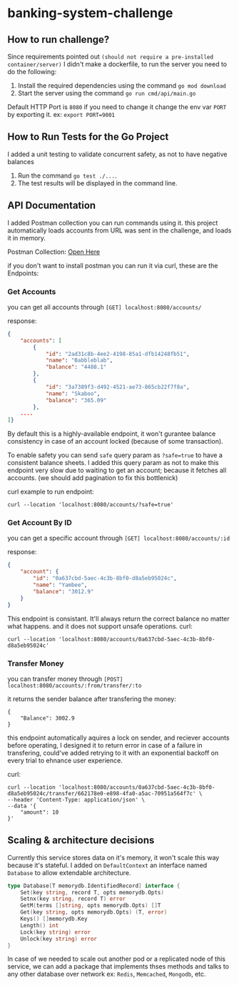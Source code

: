 # banking-system-challenge

## How to run challenge?

Since requirements pointed out `(should not require a pre-installed container/server)` I didn't make a dockerfile, to run the server you need to do the following:

1. Install the required dependencies using the command `go mod download`
2. Start the server using the command `go run cmd/api/main.go`

Default HTTP Port is `8080` if you need to change it change the env var `PORT` by exporting it. ex: `export PORT=9001`

## How to Run Tests for the Go Project

I added a unit testing to validate concurrent safety, as not to have negative balances

1. Run the command `go test ./...`.
2. The test results will be displayed in the command line.

## API Documentation

I added Postman collection you can run commands using it. this project automatically loads accounts from URL was sent in the challenge, and loads it in memory.

Postman Collection: [Open Here](https://api.postman.com/collections/21649836-2405c68d-a986-40ce-9aa6-8183f4fb05e5?access_key=PMAT-01HDHPZ5FAY87DRRC6V04SS81A)

if you don't want to install postman you can run it via curl, these are the Endpoints:

### Get Accounts

you can get all accounts through `[GET] localhost:8080/accounts/`

response:

```json
{
    "accounts": [
        {
            "id": "2ad31c8b-4ee2-4198-85a1-dfb14248fb51",
            "name": "Babbleblab",
            "balance": "4488.1"
        },
        {
            "id": "3a7389f3-d492-4521-ae73-865cb22f7f8a",
            "name": "Skaboo",
            "balance": "365.09"
        },
	....
]}
```

By default this is a highly-available endpoint, it won't gurantee balance consistency in case of an account locked (because of some transaction).

To enable safety you can send `safe` query param as `?safe=true` to have a consistent balance sheets. I added this query param as not to make this endpoint very slow due to waiting to get an account; because it fetches all accounts. (we should add pagination to fix this bottlenick)

curl example to run endpoint:

```
curl --location 'localhost:8080/accounts/?safe=true'
```

### Get Account By ID

you can get a specific account through `[GET] localhost:8080/accounts/:id`

response:

```json
{
    "account": {
        "id": "0a637cbd-5aec-4c3b-8bf0-d8a5eb95024c",
        "name": "Yambee",
        "balance": "3012.9"
    }
}
```

This endpoint is consistant. It'll always return the correct balance no matter what happens. and it does not support unsafe operations.
curl:

```
curl --location 'localhost:8080/accounts/0a637cbd-5aec-4c3b-8bf0-d8a5eb95024c'
```

### Transfer Money

you can transfer money through `[POST] localhost:8080/accounts/:from/transfer/:to`

it returns the sender balance after transfering the money:

```
{
    "Balance": 3002.9
}
```

this endpoint automatically aquires a lock on sender, and reciever accounts before operating, I designed it to return error in case of a failure in transfering, could've added retrying to it with an exponential backoff on every trial to ehnance user experience.

curl:

```
curl --location 'localhost:8080/accounts/0a637cbd-5aec-4c3b-8bf0-d8a5eb95024c/transfer/662178e0-e898-4fa0-a5ac-70951a564f7c' \
--header 'Content-Type: application/json' \
--data '{
    "amount": 10
}'
```

## Scaling & architecture decisions

Currently this service stores data on it's memory, it won't scale this way because it's stateful. I added on `DefaultContext` an interface named `Database` to allow extendable architecture.

```go
type Database[T memorydb.IdentifiedRecord] interface {
	Set(key string, record T, opts memorydb.Opts)
	Setnx(key string, record T) error
	GetM(terms []string, opts memorydb.Opts) []T
	Get(key string, opts memorydb.Opts) (T, error)
	Keys() []memorydb.Key
	Length() int
	Lock(key string) error
	Unlock(key string) error
}
```

In case of we needed to scale out another pod or a replicated node of this service, we can add a package that implements thses methods and talks to any other database over network ex: `Redis`, `Memcached`, `Mongodb`, etc.
